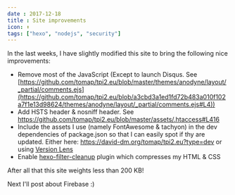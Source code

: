 ```yaml
---
date : 2017-12-18
title : Site improvements
icon: ⬆
tags: ["hexo", "nodejs", "security"]
---
```


In the last weeks, I have slightly modified this site to bring the following nice improvements:

* Remove most of the JavaScript (Except to launch Disqus. See [https://github.com/tomap/tpi2.eu/blob/master/themes/anodyne/layout/_partial/comments.ejs](https://github.com/tomap/tpi2.eu/blob/a3cbd3a1ed1fd72b483a010f102a7f1e13d98624/themes/anodyne/layout/_partial/comments.ejs#L4))
* Add HSTS header & nosniff header. See https://github.com/tomap/tpi2.eu/blob/master/assets/.htaccess#L416
* Include the assets I use (namely FontAwesome & tachyon) in the dev dependencies of package.json so that I can easily spot if thy are updated. Either here: https://david-dm.org/tomap/tpi2.eu?type=dev or using [Version Lens](https://marketplace.visualstudio.com/items?itemName=pflannery.vscode-versionlens)
* Enable [hexo-filter-cleanup](https://github.com/mamboer/hexo-filter-cleanup) plugin which compresses my HTML & CSS

After all that this site weights less than 200 KB!

Next I'll post about Firebase :)
